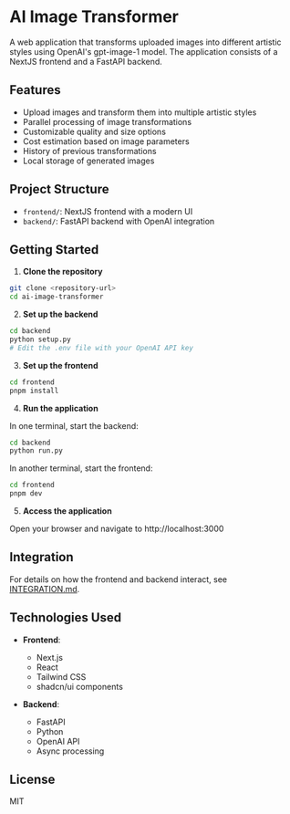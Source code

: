 # AI Image Transformer

A web application that transforms uploaded images into different artistic styles using OpenAI's gpt-image-1 model. The application consists of a NextJS frontend and a FastAPI backend.

## Features

- Upload images and transform them into multiple artistic styles
- Parallel processing of image transformations
- Customizable quality and size options
- Cost estimation based on image parameters
- History of previous transformations
- Local storage of generated images

## Project Structure

- `frontend/`: NextJS frontend with a modern UI
- `backend/`: FastAPI backend with OpenAI integration

## Getting Started

1. **Clone the repository**

```bash
git clone <repository-url>
cd ai-image-transformer
```

2. **Set up the backend**

```bash
cd backend
python setup.py
# Edit the .env file with your OpenAI API key
```

3. **Set up the frontend**

```bash
cd frontend
pnpm install
```

4. **Run the application**

In one terminal, start the backend:
```bash
cd backend
python run.py
```

In another terminal, start the frontend:
```bash
cd frontend
pnpm dev
```

5. **Access the application**

Open your browser and navigate to http://localhost:3000

## Integration

For details on how the frontend and backend interact, see [INTEGRATION.md](INTEGRATION.md).

## Technologies Used

- **Frontend**:
  - Next.js
  - React
  - Tailwind CSS
  - shadcn/ui components

- **Backend**:
  - FastAPI
  - Python
  - OpenAI API
  - Async processing

## License

MIT 